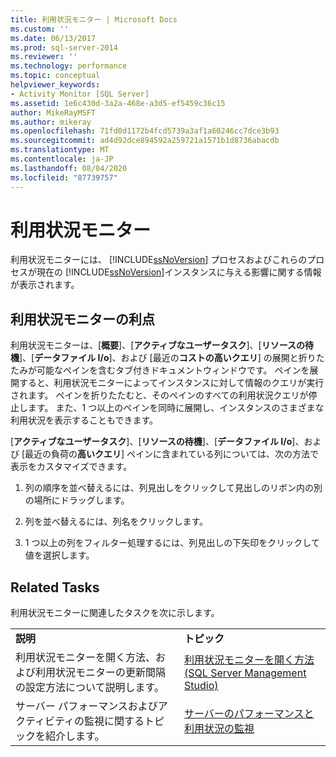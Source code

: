 ```yaml
---
title: 利用状況モニター | Microsoft Docs
ms.custom: ''
ms.date: 06/13/2017
ms.prod: sql-server-2014
ms.reviewer: ''
ms.technology: performance
ms.topic: conceptual
helpviewer_keywords:
- Activity Monitor [SQL Server]
ms.assetid: 1e6c430d-3a2a-468e-a3d5-ef5459c36c15
author: MikeRayMSFT
ms.author: mikeray
ms.openlocfilehash: 71fd0d1172b4fcd5739a3af1a60246cc7dce3b93
ms.sourcegitcommit: ad4d92dce894592a259721a1571b1d8736abacdb
ms.translationtype: MT
ms.contentlocale: ja-JP
ms.lasthandoff: 08/04/2020
ms.locfileid: "87739757"
---
```

# <a name="activity-monitor"></a>利用状況モニター
  利用状況モニターには、 [!INCLUDE[ssNoVersion](../../includes/ssnoversion-md.md)] プロセスおよびこれらのプロセスが現在の [!INCLUDE[ssNoVersion](../../includes/ssnoversion-md.md)]インスタンスに与える影響に関する情報が表示されます。  
  
## <a name="benefits-of-activity-monitor"></a>利用状況モニターの利点  
 利用状況モニターは、[**概要**]、[**アクティブなユーザータスク**]、[**リソースの待機**]、[**データファイル I/o**]、および [最近の**コストの高いクエリ**] の展開と折りたたみが可能なペインを含むタブ付きドキュメントウィンドウです。 ペインを展開すると、利用状況モニターによってインスタンスに対して情報のクエリが実行されます。 ペインを折りたたむと、そのペインのすべての利用状況クエリが停止します。 また、1 つ以上のペインを同時に展開し、インスタンスのさまざまな利用状況を表示することもできます。  
  
 [**アクティブなユーザータスク**]、[**リソースの待機**]、[**データファイル I/o**]、および [最近の負荷の**高いクエリ**] ペインに含まれている列については、次の方法で表示をカスタマイズできます。  
  
1.  列の順序を並べ替えるには、列見出しをクリックして見出しのリボン内の別の場所にドラッグします。  
  
2.  列を並べ替えるには、列名をクリックします。  
  
3.  1 つ以上の列をフィルター処理するには、列見出しの下矢印をクリックして値を選択します。  
  
## <a name="related-tasks"></a>Related Tasks  
 利用状況モニターに関連したタスクを次に示します。  
  
|||  
|-|-|  
|**説明**|**トピック**|  
|利用状況モニターを開く方法、および利用状況モニターの更新間隔の設定方法について説明します。|[利用状況モニターを開く方法 &#40;SQL Server Management Studio&#41;](../performance-monitor/open-activity-monitor-sql-server-management-studio.md)|  
|サーバー パフォーマンスおよびアクティビティの監視に関するトピックを紹介します。|[サーバーのパフォーマンスと利用状況の監視](../performance/server-performance-and-activity-monitoring.md)|  
  
  
